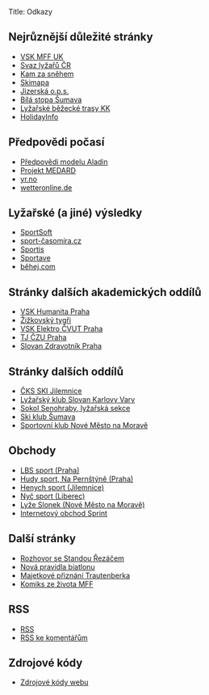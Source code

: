 Title: Odkazy

Nejrůznější důležité stránky
----------------------------

- [VSK MFF UK](http://vssk.mff.cuni.cz/)
- [Svaz lyžařů ČR](https://www.czech-ski.com/)
- [Kam za sněhem](https://www.kamzasnehem.cz/)
- [Skimapa](http://skimapa.cz/)
- [Jizerská o.p.s.](https://www.jizerskaops.cz/)
- [Bílá stopa Šumava](http://bilastopa.cz/)
- [Lyžařské běžecké trasy KK](http://gis.kr-karlovarsky.cz/klm/)
- [HolidayInfo](http://www.holidayinfo.cz/)

Předpovědi počasí
-----------------

- [Předpovědi modelu Aladin](http://portal.chmi.cz/files/portal/docs/meteo/ov/aladin/results/ala.html)
- [Projekt MEDARD](http://www.medard-online.cz/)
- [yr.no](https://www.yr.no/)
- [wetteronline.de](https://www.wetteronline.de/)

Lyžařské (a jiné) výsledky
--------------------------

- [SportSoft](https://sportsoft.cz/)
- [sport-časomíra.cz](http://sport-casomira.cz/)
- [Sportis](http://sportis.cz/)
- [Sportave](https://sportave.com/racer)
- [běhej.com](https://www.behej.com/bezecke-tabulky/zavodnici)

Stránky dalších akademických oddílů
-----------------------------------

- [VSK Humanita Praha](http://beh.vskhumanita.cz/)
- [Žižkovský tygři](http://zizkovskytygri.cz/)
- [VSK Elektro ČVUT Praha](http://vskelektro.sweb.cz/)
- [TJ ČZU Praha](https://tj.czu.cz/cs/r-11943-oddily/r-11987-bezecke-lyzovani)
- [Slovan Zdravotník Praha](https://zdravotnik-praha.webnode.cz/)

Stránky dalších oddílů
----------------------

- [ČKS SKI Jilemnice](https://www.skijilemnice.cz/)
- [Lyžařský klub Slovan Karlovy Vary](https://www.lkslovan.cz/)
- [Sokol Senohraby, lyžařská sekce](http://sokolsenohraby.sweb.cz/lyzovani.html)
- [Ski klub Šumava](http://www.skisumava.cz/)
- [Sportovní klub Nové Město na Moravě](http://www.vysocina-arena.cz/cz/sk-nmnm.html)

Obchody
-------

- [LBS sport (Praha)](https://www.lbs-sport.cz/)
- [Hudy sport, Na Pernštýně (Praha)](https://www.hudy.cz/hudysport-praha-na-perstyne)
- [Henych sport (Jilemnice)](http://www.sporthenych.cz/)
- [Nyč sport (Liberec)](http://www.nyc-sport.cz/)
- [Lyže Slonek (Nové Město na Moravě)](http://www.slonek.cz/)
- [Internetový obchod Sprint](https://www.sprintcz.cz/)

Další stránky
-------------

- [Rozhovor se Standou Řezáčem](https://www.youtube.com/watch?v=WIlpHDywtTI)
- [Nová pravidla biatlonu](https://www.youtube.com/watch?v=t2AEYkRlVYU)
- [Majetkové přiznání Trautenberka](http://data.idnes.cz/soubory/ekonomika/A061223_VEN_MAP5.HTM)
- [Komiks ze života MFF](http://www-ucjf.troja.mff.cuni.cz/scheirich/?page_id=67)

RSS
---

- [RSS](/rss.xml)
- [RSS ke komentářům](https://clenove.hrbatypes.cz/komentare/rss.xml)

Zdrojové kódy
-------------

- [Zdrojové kódy webu](https://github.com/pm13/hrbatypes/)
